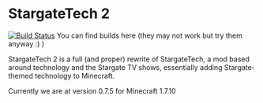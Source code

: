 StargateTech 2
==============

[![Build Status](http://le-styx.net:8080/job/StargateTech2/badge/icon)](http://le-styx.net:8080/job/StargateTech2/) You can find builds here (they may not work but try them anyway :) )

StargateTech 2 is a full (and proper) rewrite of StargateTech,
a mod based around technology and the Stargate TV shows,
essentially adding Stargate-themed technology to Minecraft.

Currently we are at version 0.7.5 for Minecraft 1.7.10
